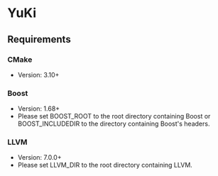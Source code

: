 # YuKi

## Requirements

### CMake
- Version: 3.10+

### Boost
- Version: 1.68+
- Please set BOOST_ROOT to the root directory containing Boost or BOOST_INCLUDEDIR to the directory containing Boost's headers.

### LLVM
- Version: 7.0.0+
- Please set LLVM_DIR to the root directory containing LLVM.
